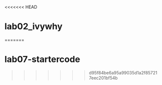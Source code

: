 <<<<<<< HEAD
# lab02_ivywhy
=======
# lab07-startercode
>>>>>>> d95f84be6a95a99035d1a2f857217eec201bf54b
